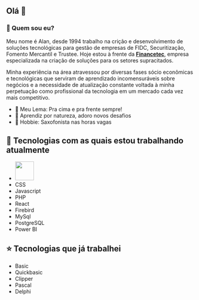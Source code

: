 ## Olá 👋

### 🤔 Quem sou eu?
Meu nome é Alan, desde 1994 trabalho na crição e desenvolvimento de soluções tecnológicas para gestão de empresas de FIDC, Securitização, Fomento Mercantil e Trustee. 
Hoje estou à frente da [**Financetec**](https://financetec.info), empresa especializada na criação de soluções para os setores supracitados.

Minha experiência na área atravessou por diversas fases sócio econômicas e tecnológicas que serviram de aprendizado incomensuráveis sobre negócios e a necessidade de atualização constante voltada à minha perpetuação como profissional da tecnologia em um mercado cada vez mais competitivo.

- 🚀 Meu Lema: Pra cima e pra frente sempre!
- 🌱 Aprendiz por natureza, adoro novos desafios
- 🎷 Hobbie: Saxofonista nas horas vagas

## 🌟 Tecnologias com as quais estou trabalhando atualmente
- <img src="https://cdn.jsdelivr.net/gh/devicons/devicon@latest/icons/html5/html5-original-wordmark.svg" width="50px"/>        
- CSS
- Javascript
- PHP
- React
- Firebird
- MySql
- PostgreSQL
- Power BI

## ⭐ Tecnologias que já trabalhei
- Basic
- Quickbasic
- Clipper
- Pascal
- Delphi


<!--
**alanccezar/alanccezar** is a ✨ _special_ ✨ repository because its `README.md` (this file) appears on your GitHub profile.

Here are some ideas to get you started:

- 🔭 I’m currently working on ...
- 🌱 I’m currently learning ...
- 👯 I’m looking to collaborate on ...
- 🤔 I’m looking for help with ...
- 💬 Ask me about ...
- 📫 How to reach me: ...
- 😄 Pronouns: ...
- ⚡ Fun fact: ...
-->
